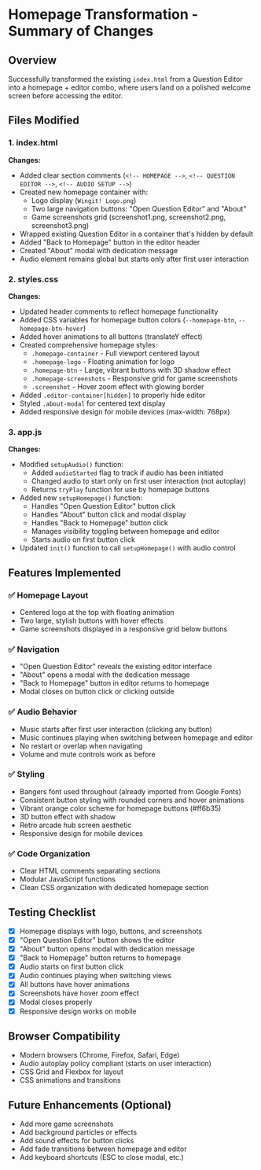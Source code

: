 # Homepage Transformation - Summary of Changes

## Overview
Successfully transformed the existing `index.html` from a Question Editor into a homepage + editor combo, where users land on a polished welcome screen before accessing the editor.

## Files Modified

### 1. index.html
**Changes:**
- Added clear section comments (`<!-- HOMEPAGE -->`, `<!-- QUESTION EDITOR -->`, `<!-- AUDIO SETUP -->`)
- Created new homepage container with:
  - Logo display (`Wingit! Logo.png`)
  - Two large navigation buttons: "Open Question Editor" and "About"
  - Game screenshots grid (screenshot1.png, screenshot2.png, screenshot3.png)
- Wrapped existing Question Editor in a container that's hidden by default
- Added "Back to Homepage" button in the editor header
- Created "About" modal with dedication message
- Audio element remains global but starts only after first user interaction

### 2. styles.css
**Changes:**
- Updated header comments to reflect homepage functionality
- Added CSS variables for homepage button colors (`--homepage-btn`, `--homepage-btn-hover`)
- Added hover animations to all buttons (translateY effect)
- Created comprehensive homepage styles:
  - `.homepage-container` - Full viewport centered layout
  - `.homepage-logo` - Floating animation for logo
  - `.homepage-btn` - Large, vibrant buttons with 3D shadow effect
  - `.homepage-screenshots` - Responsive grid for game screenshots
  - `.screenshot` - Hover zoom effect with glowing border
- Added `.editor-container[hidden]` to properly hide editor
- Styled `.about-modal` for centered text display
- Added responsive design for mobile devices (max-width: 768px)

### 3. app.js
**Changes:**
- Modified `setupAudio()` function:
  - Added `audioStarted` flag to track if audio has been initiated
  - Changed audio to start only on first user interaction (not autoplay)
  - Returns `tryPlay` function for use by homepage buttons
- Added new `setupHomepage()` function:
  - Handles "Open Question Editor" button click
  - Handles "About" button click and modal display
  - Handles "Back to Homepage" button click
  - Manages visibility toggling between homepage and editor
  - Starts audio on first button click
- Updated `init()` function to call `setupHomepage()` with audio control

## Features Implemented

### ✅ Homepage Layout
- Centered logo at the top with floating animation
- Two large, stylish buttons with hover effects
- Game screenshots displayed in a responsive grid below buttons

### ✅ Navigation
- "Open Question Editor" reveals the existing editor interface
- "About" opens a modal with the dedication message
- "Back to Homepage" button in editor returns to homepage
- Modal closes on button click or clicking outside

### ✅ Audio Behavior
- Music starts after first user interaction (clicking any button)
- Music continues playing when switching between homepage and editor
- No restart or overlap when navigating
- Volume and mute controls work as before

### ✅ Styling
- Bangers font used throughout (already imported from Google Fonts)
- Consistent button styling with rounded corners and hover animations
- Vibrant orange color scheme for homepage buttons (#ff6b35)
- 3D button effect with shadow
- Retro arcade hub screen aesthetic
- Responsive design for mobile devices

### ✅ Code Organization
- Clear HTML comments separating sections
- Modular JavaScript functions
- Clean CSS organization with dedicated homepage section

## Testing Checklist
- [x] Homepage displays with logo, buttons, and screenshots
- [x] "Open Question Editor" button shows the editor
- [x] "About" button opens modal with dedication message
- [x] "Back to Homepage" button returns to homepage
- [x] Audio starts on first button click
- [x] Audio continues playing when switching views
- [x] All buttons have hover animations
- [x] Screenshots have hover zoom effect
- [x] Modal closes properly
- [x] Responsive design works on mobile

## Browser Compatibility
- Modern browsers (Chrome, Firefox, Safari, Edge)
- Audio autoplay policy compliant (starts on user interaction)
- CSS Grid and Flexbox for layout
- CSS animations and transitions

## Future Enhancements (Optional)
- Add more game screenshots
- Add background particles or effects
- Add sound effects for button clicks
- Add fade transitions between homepage and editor
- Add keyboard shortcuts (ESC to close modal, etc.)
